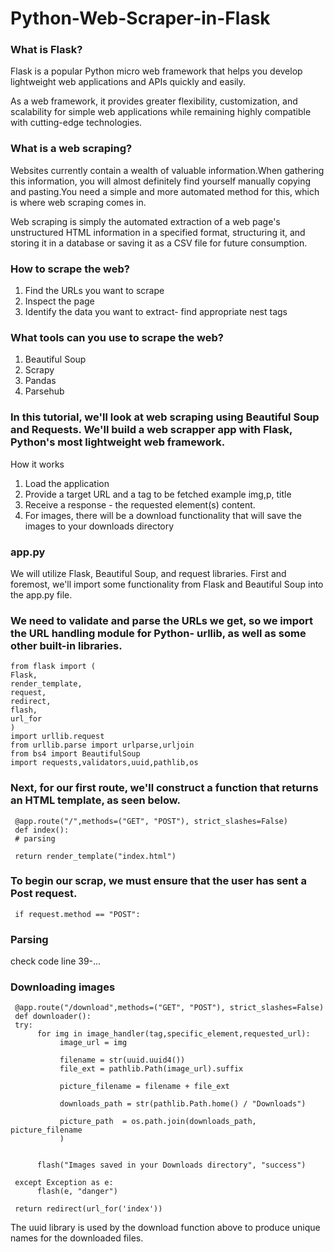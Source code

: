 # Python-Web-Scraper-in-Flask



### What is Flask?
Flask is a popular Python micro web framework that helps you develop lightweight web applications and APIs quickly and easily.

As a web framework, it provides greater flexibility, customization, and scalability for simple web applications while remaining highly compatible with cutting-edge technologies.

 ###  What is a web scraping? 
 Websites currently contain a wealth of valuable information.When gathering this information, you will almost definitely find yourself manually copying and pasting.You need a simple and more automated method for this, which is where web scraping comes in.

 Web scraping is simply the automated extraction of a web page's unstructured HTML information in a specified format, structuring it, and storing it in a database or saving it as a CSV file for future consumption.

### How to scrape the web?
1. Find the URLs you want to scrape
2. Inspect the page
3. Identify the data you want to extract- find appropriate nest tags

### What tools can you use to scrape the web?
1. Beautiful Soup
2. Scrapy
3. Pandas
4. Parsehub

### In this tutorial, we'll look at web scraping using Beautiful Soup and Requests. We'll build a web scrapper app with Flask, Python's most lightweight web framework.
How it works
1. Load the application
2. Provide a target URL and a tag to be fetched example img,p, title
3. Receive a response - the requested element(s) content.
4. For images, there will be a download functionality that will save the images to your downloads directory


### app.py
We will utilize Flask, Beautiful Soup, and request libraries. First and foremost, we'll import some functionality from Flask and Beautiful Soup into the app.py file.

### We need to validate and parse the URLs we get, so we import the URL handling module for Python- urllib, as well as some other built-in libraries.

    from flask import (
    Flask,
    render_template,
    request,
    redirect,
    flash,
    url_for
    )
    import urllib.request 
    from urllib.parse import urlparse,urljoin
    from bs4 import BeautifulSoup
    import requests,validators,uuid,pathlib,os

### Next, for our first route, we'll construct a function that returns an HTML template, as seen below.
     @app.route("/",methods=("GET", "POST"), strict_slashes=False)
     def index():
     # parsing

     return render_template("index.html")

### To begin our scrap, we must ensure that the user has sent a Post request.
     if request.method == "POST":

### Parsing
check code line 39-...

### Downloading images
     @app.route("/download",methods=("GET", "POST"), strict_slashes=False)
     def downloader():
     try:
          for img in image_handler(tag,specific_element,requested_url):
               image_url = img

               filename = str(uuid.uuid4())
               file_ext = pathlib.Path(image_url).suffix

               picture_filename = filename + file_ext

               downloads_path = str(pathlib.Path.home() / "Downloads")

               picture_path  = os.path.join(downloads_path, picture_filename
               )


          flash("Images saved in your Downloads directory", "success")

     except Exception as e:
          flash(e, "danger")

     return redirect(url_for('index'))

The uuid library is used by the download function above to produce unique names for the downloaded files.
     

    
